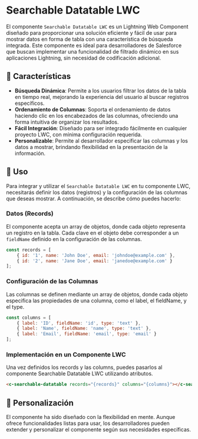 # Searchable Datatable LWC

El componente `Searchable Datatable LWC` es un Lightning Web Component diseñado para proporcionar una solución eficiente y fácil de usar para mostrar datos en forma de tabla con una característica de búsqueda integrada. Este componente es ideal para desarrolladores de Salesforce que buscan implementar una funcionalidad de filtrado dinámico en sus aplicaciones Lightning, sin necesidad de codificación adicional.

## 🚀 Características

- **Búsqueda Dinámica**: Permite a los usuarios filtrar los datos de la tabla en tiempo real, mejorando la experiencia del usuario al buscar registros específicos.
- **Ordenamiento de Columnas**: Soporta el ordenamiento de datos haciendo clic en los encabezados de las columnas, ofreciendo una forma intuitiva de organizar los resultados.
- **Fácil Integración**: Diseñado para ser integrado fácilmente en cualquier proyecto LWC, con mínima configuración requerida.
- **Personalizable**: Permite al desarrollador especificar las columnas y los datos a mostrar, brindando flexibilidad en la presentación de la información.

## 📌 Uso

Para integrar y utilizar el `Searchable Datatable LWC` en tu componente LWC, necesitarás definir los datos (registros) y la configuración de las columnas que deseas mostrar. A continuación, se describe cómo puedes hacerlo:

### Datos (Records)

El componente acepta un array de objetos, donde cada objeto representa un registro en la tabla. Cada clave en el objeto debe corresponder a un `fieldName` definido en la configuración de las columnas.

```javascript
const records = [
    { id: '1', name: 'John Doe', email: 'johndoe@example.com' },
    { id: '2', name: 'Jane Doe', email: 'janedoe@example.com' }
];

```

### Configuración de las Columnas

Las columnas se definen mediante un array de objetos, donde cada objeto especifica las propiedades de una columna, como el label, el fieldName, y el type.

```javascript
const columns = [
    { label: 'ID', fieldName: 'id', type: 'text' },
    { label: 'Name', fieldName: 'name', type: 'text' },
    { label: 'Email', fieldName: 'email', type: 'email' }
];

```
### Implementación en un Componente LWC

Una vez definidos los records y las columns, puedes pasarlos al componente Searchable Datatable LWC utilizando atributos.

```html
<c-searchable-datatable records="{records}" columns="{columns}"></c-searchable-datatable>

```
## 🎨 Personalización
El componente ha sido diseñado con la flexibilidad en mente. Aunque ofrece funcionalidades listas para usar, los desarrolladores pueden extender y personalizar el componente según sus necesidades específicas.
